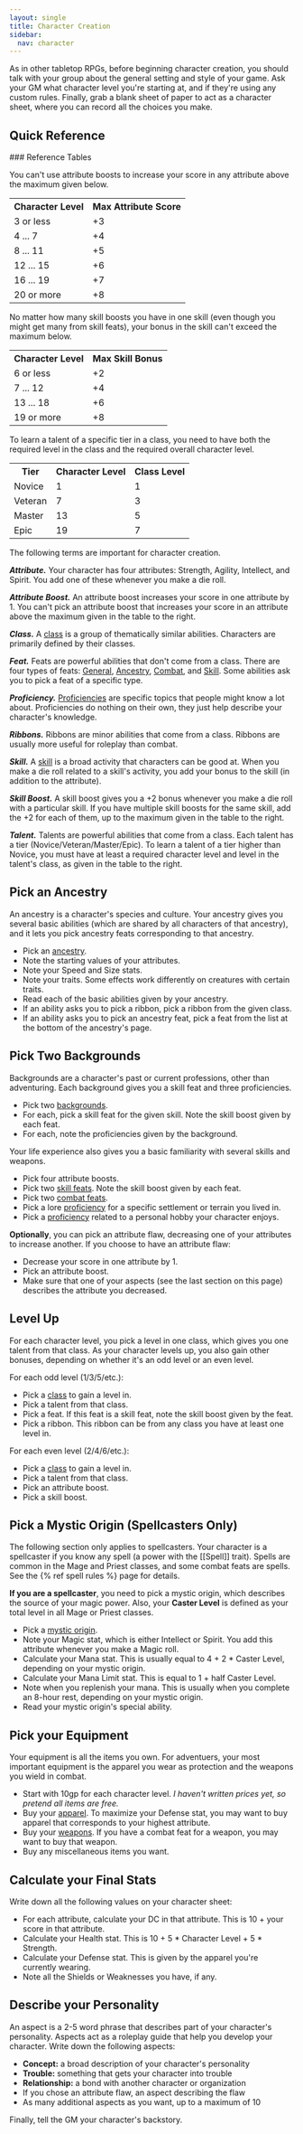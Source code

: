 ```yaml
---
layout: single
title: Character Creation
sidebar:
  nav: character
---
```


As in other tabletop RPGs, before beginning character creation, you should talk with your group about the general setting and style of your game. Ask your GM what character level you're starting at, and if they're using any custom rules. Finally, grab a blank sheet of paper to act as a character sheet, where you can record all the choices you make. 

## Quick Reference

<aside markdown=1>
### Reference Tables

You can't use attribute boosts to increase your score in any attribute above the maximum given below.

<table>
  <tr>
    <th>Character Level</th>
    <th>Max Attribute Score</th>
  </tr>
  <tr>
    <td>3 or less</td>
    <td>+3</td>
  </tr>
  <tr>
    <td>4 ... 7</td>
    <td>+4</td>
  </tr>
  <tr>
    <td>8 ... 11</td>
    <td>+5</td>
  </tr>
  <tr>
    <td>12 ... 15</td>
    <td>+6</td>
  </tr>
  <tr>
    <td>16 ... 19</td>
    <td>+7</td>
  </tr>
  <tr>
    <td>20 or more</td>
    <td>+8</td>
  </tr>
</table>

No matter how many skill boosts you have in one skill (even though you might get many from skill feats), your bonus in the skill can't exceed the maximum below.

<table>
  <tr>
    <th>Character Level</th>
    <th>Max Skill Bonus</th>
  </tr>
  <tr>
    <td>6 or less</td>
    <td>+2</td>
  </tr>
  <tr>
    <td>7 ... 12</td>
    <td>+4</td>
  </tr>
  <tr>
    <td>13 ... 18</td>
    <td>+6</td>
  </tr>
  <tr>
    <td>19 or more</td>
    <td>+8</td>
  </tr>
</table>

To learn a talent of a specific tier in a class, you need to have both the required level in the class and the required overall character level.

<table>
  <tr>
    <th>Tier</th>
    <th>Character Level</th>
    <th>Class Level</th>
  </tr>
  <tr>
    <td>Novice</td>
    <td>1</td>
    <td>1</td>
  </tr>
  <tr>
    <td>Veteran</td>
    <td>7</td>
    <td>3</td>
  </tr>
  <tr>
    <td>Master</td>
    <td>13</td>
    <td>5</td>
  </tr>
  <tr>
    <td>Epic</td>
    <td>19</td>
    <td>7</td>
  </tr>
</table>
</aside>

The following terms are important for character creation.

***Attribute.*** Your character has four attributes: Strength, Agility, Intellect, and Spirit. You add one of these whenever you make a die roll.

***Attribute Boost.*** An attribute boost increases your score in one attribute by 1. You can't pick an attribute boost that increases your score in an attribute above the maximum given in the table to the right.

***Class.*** A [class](classes.html) is a group of thematically similar abilities. Characters are primarily defined by their classes.

***Feat.*** Feats are powerful abilities that don't come from a class. There are four types of feats: [General](feats-general.html), [Ancestry](feats-ancestry.html), [Combat](feats-combat.html), and [Skill](feats-skill.html). Some abilities ask you to pick a feat of a specific type.

***Proficiency.*** [Proficiencies](proficiencies.html) are specific topics that people might know a lot about. Proficiencies do nothing on their own, they just help describe your character's knowledge.

***Ribbons.*** Ribbons are minor abilities that come from a class. Ribbons are usually more useful for roleplay than combat.

***Skill.*** A [skill](skills.html) is a broad activity that characters can be good at. When you make a die roll related to a skill's activity, you add your bonus to the skill (in addition to the attribute).

***Skill Boost.*** A skill boost gives you a +2 bonus whenever you make a die roll with a particular skill. If you have multiple skill boosts for the same skill, add the +2 for each of them, up to the maximum given in the table to the right.

***Talent.*** Talents are powerful abilities that come from a class. Each talent has a tier (Novice/Veteran/Master/Epic). To learn a talent of a tier higher than Novice, you must have at least a required character level and level in the talent's class, as given in the table to the right.

## Pick an Ancestry

An ancestry is a character's species and culture. Your ancestry gives you several basic abilities (which are shared by all characters of that ancestry), and it lets you pick ancestry feats corresponding to that ancestry.
* Pick an [ancestry](ancestries.html).
* Note the starting values of your attributes.
* Note your Speed and Size stats.
* Note your traits. Some effects work differently on creatures with certain traits.
* Read each of the basic abilities given by your ancestry.
* If an ability asks you to pick a ribbon, pick a ribbon from the given class.
* If an ability asks you to pick an ancestry feat, pick a feat from the list at the bottom of the ancestry's page.

## Pick Two Backgrounds

Backgrounds are a character's past or current professions, other than adventuring. Each background gives you a skill feat and three proficiencies.
* Pick two [backgrounds](backgrounds.html).
* For each, pick a skill feat for the given skill. Note the skill boost given by each feat.
* For each, note the proficiencies given by the background.

Your life experience also gives you a basic familiarity with several skills and weapons.
* Pick four attribute boosts.
* Pick two [skill feats](feats-skill.html). Note the skill boost given by each feat.
* Pick two [combat feats](feats-combat.html).
* Pick a lore [proficiency](proficiencies.html) for a specific settlement or terrain you lived in.
* Pick a [proficiency](proficiencies.html) related to a personal hobby your character enjoys.

**Optionally**, you can pick an attribute flaw, decreasing one of your attributes to increase another. If you choose to have an attribute flaw:
* Decrease your score in one attribute by 1.
* Pick an attribute boost.
* Make sure that one of your aspects (see the last section on this page) describes the attribute you decreased.

## Level Up

For each character level, you pick a level in one class, which gives you one talent from that class. As your character levels up, you also gain other bonuses, depending on whether it's an odd level or an even level.

For each odd level (1/3/5/etc.):
* Pick a [class](classes.html) to gain a level in.
* Pick a talent from that class.
* Pick a feat. If this feat is a skill feat, note the skill boost given by the feat.
* Pick a ribbon. This ribbon can be from any class you have at least one level in.

For each even level (2/4/6/etc.):
* Pick a [class](classes.html) to gain a level in.
* Pick a talent from that class.
* Pick an attribute boost.
* Pick a skill boost.

## Pick a Mystic Origin (Spellcasters Only)

The following section only applies to spellcasters. Your character is a spellcaster if you know any spell (a power with the [[Spell]] trait). Spells are common in the Mage and Priest classes, and some combat feats are spells. See the {% ref spell rules %} page for details.

**If you are a spellcaster**, you need to pick a mystic origin, which describes the source of your magic power. Also, your **Caster Level** is defined as your total level in all Mage or Priest classes.
* Pick a [mystic origin](mystic-origins.html).
* Note your Magic stat, which is either Intellect or Spirit. You add this attribute whenever you make a Magic roll.
* Calculate your Mana stat. This is usually equal to 4 + 2 * Caster Level, depending on your mystic origin.
* Calculate your Mana Limit stat. This is equal to 1 + half Caster Level.
* Note when you replenish your mana. This is usually when you complete an 8-hour rest, depending on your mystic origin.
* Read your mystic origin's special ability.

## Pick your Equipment

Your equipment is all the items you own. For adventuers, your most important equipment is the apparel you wear as protection and the weapons you wield in combat.
* Start with 10gp for each character level. *I haven't written prices yet, so pretend all items are free.*
* Buy your [apparel](equipment.html#apparel). To maximize your Defense stat, you may want to buy apparel that corresponds to your highest attribute.
* Buy your [weapons](equipment.html#weapons). If you have a combat feat for a weapon, you may want to buy that weapon.
* Buy any miscellaneous items you want.

## Calculate your Final Stats

Write down all the following values on your character sheet:
* For each attribute, calculate your DC in that attribute. This is 10 + your score in that attribute.
* Calculate your Health stat. This is 10 + 5 * Character Level + 5 * Strength.
* Calculate your Defense stat. This is given by the apparel you're currently wearing.
* Note all the Shields or Weaknesses you have, if any.

## Describe your Personality

An aspect is a 2-5 word phrase that describes part of your character's personality. Aspects act as a roleplay guide that help you develop your character. Write down the following aspects:
* **Concept:** a broad description of your character's personality
* **Trouble:** something that gets your character into trouble
* **Relationship:** a bond with another character or organization
* If you chose an attribute flaw, an aspect describing the flaw
* As many additional aspects as you want, up to a maximum of 10

Finally, tell the GM your character's backstory.

<script type="module" src="{% link assets/js/roll-me-one.js %}"></script>
